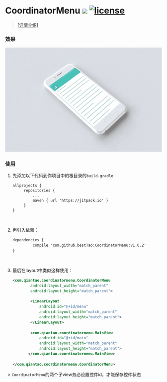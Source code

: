 # CoordinatorMenu  [![](https://img.shields.io/badge/JitPack-v1.0.2-brightgreen.svg)](https://jitpack.io/com/github/bestTao/CoordinatorMenu/v1.0.2/build.log) [![license](https://img.shields.io/github/license/mashape/apistatus.svg)](https://mit-license.org/)
> [[详情介绍]](https://gold.xitu.io/post/5875c01361ff4b006d592699)

### 效果
![](./demo.gif)<br/>
### 使用
1. 先添加以下代码到你项目中的根目录的`build.gradle`

   ```x
   allprojects {
   		repositories {
   			...
   			maven { url 'https://jitpack.io' }
   		}
   }
   ```

   ​


2. 再引入依赖：

   ```xml
   dependencies {
   	        compile 'com.github.bestTao:CoordinatorMenu:v1.0.2'
   }
   ```

   ​


3. 最后在layout中类似这样使用：

   ```xml
   <com.qiantao.coordinatormenu.CoordinatorMenu
           android:layout_width="match_parent"
           android:layout_height="match_parent">

           <LinearLayout
               android:id="@+id/menu"
           	   android:layout_width="match_parent"
               android:layout_height="match_parent">
           </LinearLayout>

           <com.qiantao.coordinatormenu.MainView
   			   android:id="@+id/main"
       		   android:layout_width="match_parent"
       		   android:layout_height="match_parent">
          </com.qiantao.coordinatormenu.MainView>
     
   </com.qiantao.coordinatormenu.CoordinatorMenu>
   ```

   > `CoordinatorMenu`的两个子view务必设置控件id，才能保存控件状态
